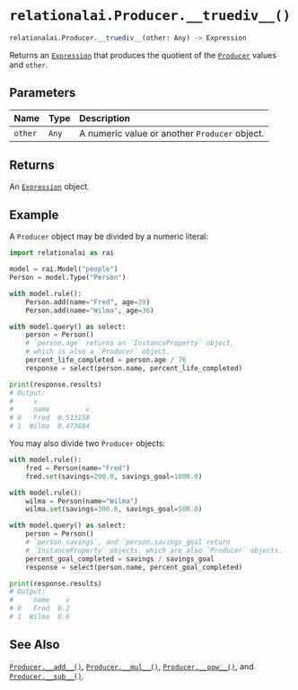 # `relationalai.Producer.__truediv__()`

```python
relationalai.Producer.__truediv__(other: Any) -> Expression
```

Returns an [`Expression`](../Expression.md) that produces the quotient of the [`Producer`](./README.md) values and `other`.

## Parameters

| Name | Type | Description |
| :--- | :--- | :------ |
| `other` | `Any` | A numeric value or another `Producer` object. |

## Returns

An [`Expression`](../Expression.md) object.

## Example

A `Producer` object may be divided by a numeric literal:

```python
import relationalai as rai

model = rai.Model("people")
Person = model.Type("Person")

with model.rule():
    Person.add(name="Fred", age=39)
    Person.add(name="Wilma", age=36)

with model.query() as select:
    person = Person()
    # `person.age` returns an `InstanceProperty` object,
    # which is also a `Producer` object.
    percent_life_completed = person.age / 76
    response = select(person.name, percent_life_completed)

print(response.results)
# Output:
#     v
#     name         v
# 0   Fred  0.513158
# 1  Wilma  0.473684
```

You may also divide two `Producer` objects:

```python
with model.rule():
    fred = Person(name="Fred")
    fred.set(savings=200.0, savings_goal=1000.0)

with model.rule():
    wilma = Person(name="Wilma")
    wilma.set(savings=300.0, savings_goal=500.0)

with model.query() as select:
    person = Person()
    # `person.savings`, and `person.savings_goal`return
    # `InstanceProperty` objects, which are also `Producer` objects.
    percent_goal_completed = savings / savings_goal
    response = select(person.name, percent_goal_completed)

print(response.results)
# Output:
#     name    v
# 0   Fred  0.2
# 1  Wilma  0.6
```

## See Also

[`Producer.__add__()`](./add__.md),
[`Producer.__mul__()`](./mul__.md),
[`Producer.__pow__()`](./pow__.md),
and [`Producer.__sub__()`](./sub__.md).
